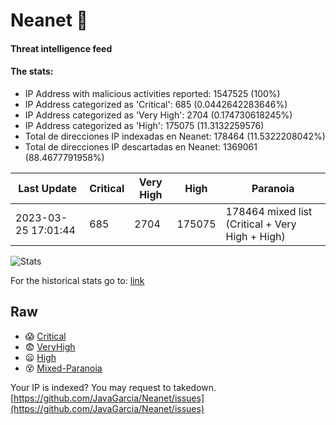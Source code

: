 # Neanet :hocho:
#### Threat intelligence feed
#### The stats:

- IP Address with malicious activities reported: 1547525 (100%)
- IP Address categorized as 'Critical':  685 (0.0442642283646%)
- IP Address categorized as 'Very High':  2704 (0.174730618245%)
- IP Address categorized as 'High':  175075 (11.3132259576)
- Total de direcciones IP indexadas en Neanet:  178464 (11.5322208042%)
- Total de direcciones IP descartadas en Neanet:  1369061 (88.4677791958%)

| Last Update | Critical | Very High | High | Paranoia |
| --- | --- | --- | --- | --- |
| 2023-03-25 17:01:44 | 685 | 2704 | 175075 | 178464 mixed list (Critical + Very High + High)|

![Stats](https://docs.google.com/spreadsheets/d/e/2PACX-1vSnaNMIXVabIpDJjufMlzH7poXnshF3mgd8Is1g9ytUEzVsP5my4Trn8f-xkoLLQ38xpL3HtmUexLo6/pubchart?oid=501124687&format=image)

For the historical stats go to: [link](/stats.csv)
## Raw
- :scream: [Critical](https://raw.githubusercontent.com/JavaGarcia/Neanet/master/blacklists/neanet_critical.txt)
- :fearful: [VeryHigh](https://raw.githubusercontent.com/JavaGarcia/Neanet/master/blacklists/neanet_veryHigh.txtt)
- :frowning: [High](https://raw.githubusercontent.com/JavaGarcia/Neanet/master/blacklists/neanet_high.txt)
- :dizzy_face: [Mixed-Paranoia](https://raw.githubusercontent.com/JavaGarcia/Neanet/master/blacklists/neanet_all.txt)


Your IP is indexed? You may request to takedown. [https://github.com/JavaGarcia/Neanet/issues](https://github.com/JavaGarcia/Neanet/issues)





































































































































































































































































































































































































































































































































































































































































































































































































































































































































































































































































































































































































































































































































































































































































































































































































































































































































































































































































































































































































































































































































































































































































































































































































































































































































































































































































































































































































































































































































































































































































































































































































































































































































































































































































































































































































































































































































































































































































































































































































































































































































































































































































































































































































































































































































































































































































































































































































































































































































































































































































































































































































































































































































































































































































































































































































































































































































































































































































































































































































































































































































































































































































































































































































































































































































































































































































































































































































































































































































































































































































































































































































































































































































































































































































































































































































































































































































































































































































































































































































































































































































































































































































































































































































































































































































































































































































































































































































































































































































































































































































































































































































































































































































































































































































































































































































































































































































































































































































































































































































































































































































































































































































































































